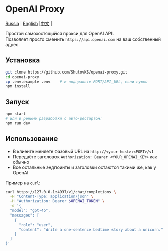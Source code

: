 # OpenAI Proxy

[Russia](./README.md) | [English](./README.en.md) |[中文](./README.zh.md) |

Простой самохостящийся прокси для OpenAI API.  
Позволяет просто сменить `https://api.openai.com` на ваш собственный адрес.

## Установка

```bash
git clone https://github.com/ShutovKS/openai-proxy.git
cd openai-proxy
cp .env.example .env    # и подправьте PORT/API_URL, если нужно
npm install
````

## Запуск

```bash
npm start
# или в режиме разработки с авто-рестартом:
npm run dev
```

## Использование

* В клиенте меняете базовый URL на `http://<your-host>:<PORT>/v1`
* Передаёте заголовок `Authorization: Bearer <YOUR_OPENAI_KEY>` как обычно
* Все остальные эндпоинты и заголовки остаются такими же, как у OpenAI

Пример на `curl`:

```bash
curl https://127.0.0.1:4937/v1/chat/completions \
  -H "Content-Type: application/json" \
  -H "Authorization: Bearer $OPENAI_TOKEN" \
  -d '{
  "model": "gpt-4o",
  "messages": [
    {
      "role": "user",
      "content": "Write a one-sentence bedtime story about a unicorn."
    }
  ]
}'

```
